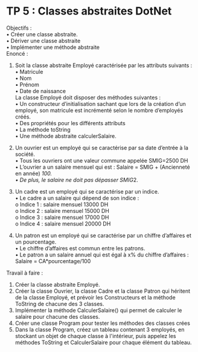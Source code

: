 # TP 5 : Classes abstraites DotNet  

Objectifs :  
• Créer une classe abstraite.  
• Dériver une classe abstraite  
• Implémenter une méthode abstraite  
Enoncé :
1. Soit la classe abstraite Employé caractérisée par les attributs suivants :  
• Matricule  
• Nom  
• Prénom  
• Date de naissance  
La classe Employé doit disposer des méthodes suivantes :  
• Un constructeur d’initialisation sachant que lors de la création d’un employé, son
matricule est incrémenté selon le nombre d’employés créés.  
• Des propriétés pour les différents attributs  
• La méthode toString  
• Une méthode abstraite calculerSalaire.  
2. Un ouvrier est un employé qui se caractérise par sa date d’entrée à la société.  
• Tous les ouvriers ont une valeur commune appelée SMIG=2500 DH  
• L’ouvrier a un salaire mensuel qui est : Salaire = SMIG + (Ancienneté en année) *100.  
• De plus, le salaire ne doit pas dépasser SMIG*2.  
3. Un cadre est un employé qui se caractérise par un indice.  
• Le cadre a un salaire qui dépend de son indice :  
o Indice 1 : salaire mensuel 13000 DH  
o Indice 2 : salaire mensuel 15000 DH  
o Indice 3 : salaire mensuel 17000 DH  
o Indice 4 : salaire mensuel 20000 DH  

4. Un patron est un employé qui se caractérise par un chiffre d’affaires et un pourcentage.  
• Le chiffre d’affaires est commun entre les patrons.  
• Le patron a un salaire annuel qui est égal à x% du chiffre d’affaires : Salaire =
CA*pourcentage/100  

Travail à faire :  
1. Créer la classe abstraite Employé.  
2. Créer la classe Ouvrier, la classe Cadre et la classe Patron qui héritent de la classe
Employé, et prévoir les Constructeurs et la méthode ToString de chacune des 3
classes.  
3. Implémenter la méthode CalculerSalaire() qui permet de calculer le salaire pour
chacune des classes.  
4. Créer une classe Program pour tester les méthodes des classes crées  
5. Dans la classe Program, créez un tableau contenant 3 employés, en stockant un objet
de chaque classe à l'intérieur, puis appelez les méthodes ToString et CalculerSalaire
pour chaque élément du tableau.  